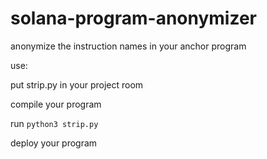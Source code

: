 # solana-program-anonymizer
anonymize the instruction names in your anchor program

use:

put strip.py in your project room

compile your program

run `python3 strip.py`

deploy your program

